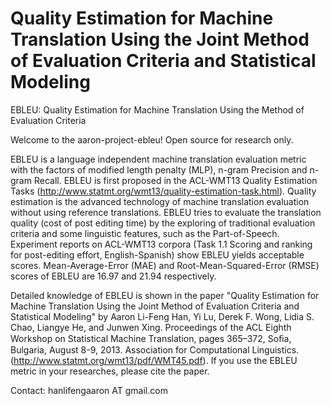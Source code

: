  Quality Estimation for Machine Translation Using the Joint Method of Evaluation Criteria and Statistical Modeling
===================

EBLEU: Quality Estimation for Machine Translation Using the Method of Evaluation Criteria

Welcome to the aaron-project-ebleu!
Open source for research only.

EBLEU is a language independent machine translation evaluation metric with the factors of modified length penalty (MLP),
n-gram Precision and n-gram Recall. EBLEU is first proposed in the ACL-WMT13 Quality Estimation Tasks 
(http://www.statmt.org/wmt13/quality-estimation-task.html). Quality estimation is the advanced technology of machine
translation evaluation without using reference translations. EBLEU tries to evaluate the translation quality 
(cost of post editing time) by the exploring of traditional evaluation criteria and some linguistic features, such as
the Part-of-Speech. 
Experiment reports on ACL-WMT13 corpora (Task 1.1 Scoring and ranking for post-editing effort, English-Spanish) show 
EBLEU yields acceptable scores. Mean-Average-Error (MAE) and Root-Mean-Squared-Error (RMSE) scores of EBLEU are 16.97 
and 21.94 respectively.

Detailed knowledge of EBLEU is shown in the paper "Quality Estimation for Machine Translation Using the Joint Method of
Evaluation Criteria and Statistical Modeling" by Aaron Li-Feng Han, Yi Lu, Derek F. Wong, Lidia S. Chao, Liangye He, 
and Junwen Xing. Proceedings of the ACL Eighth Workshop on Statistical Machine Translation, pages 365–372, Soﬁa, 
Bulgaria, August 8-9, 2013. Association for Computational Linguistics.  (http://www.statmt.org/wmt13/pdf/WMT45.pdf). 
If you use the EBLEU metric in your researches, please cite the paper.


Contact: hanlifengaaron AT gmail.com
